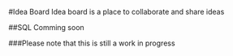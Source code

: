 #Idea Board
Idea board is a place to collaborate and share ideas

##SQL
Comming soon

###Please note that this is still a work in progress